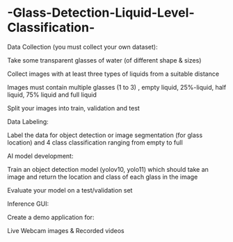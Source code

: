 # -Glass-Detection-Liquid-Level-Classification-


Data
Collection (you must collect your own dataset):


Take
some transparent glasses of water (of different shape & sizes)


Collect
images with at least three types of liquids from a suitable distance


Images
must contain multiple glasses (1 to 3) , empty liquid, 25%-liquid, half liquid,
75% liquid and full liquid


Split
your images into train, validation and test



Data
Labeling:


Label
the data for object detection or image segmentation (for glass location) and 4
class classification ranging from empty to full



AI
model development:


Train
an object detection model (yolov10, yolo11) which should take an image and
return the location and class of each glass in the image


Evaluate
your model on a test/validation set



Inference
GUI:


Create
a demo application for:

Live
Webcam images & Recorded videos

